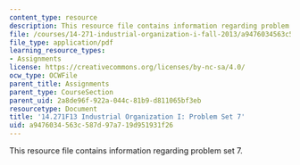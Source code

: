 ```yaml
---
content_type: resource
description: This resource file contains information regarding problem set 7.
file: /courses/14-271-industrial-organization-i-fall-2013/a9476034563c587d97a719d951931f26_MIT14_271F13_probset7.pdf
file_type: application/pdf
learning_resource_types:
- Assignments
license: https://creativecommons.org/licenses/by-nc-sa/4.0/
ocw_type: OCWFile
parent_title: Assignments
parent_type: CourseSection
parent_uid: 2a8de96f-922a-044c-81b9-d811065bf3eb
resourcetype: Document
title: '14.271F13 Industrial Organization I: Problem Set 7'
uid: a9476034-563c-587d-97a7-19d951931f26
---
```

This resource file contains information regarding problem set 7.